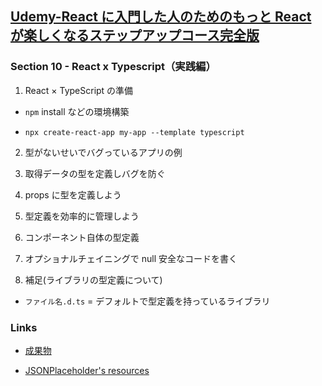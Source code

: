 ## [Udemy-React に入門した人のためのもっと React が楽しくなるステップアップコース完全版](https://www.udemy.com/course/react_stepup/learn/lecture/24823582#search)

### Section 10 - React x Typescript（実践編）

1. React × TypeScript の準備

- `npm` install などの環境構築

- `npx create-react-app my-app --template typescript`

2. 型がないせいでバグっているアプリの例

3. 取得データの型を定義しバグを防ぐ

4. props に型を定義しよう

5. 型定義を効率的に管理しよう

6. コンポーネント自体の型定義

7. オプショナルチェイニングで null 安全なコードを書く

8. 補足(ライブラリの型定義について)

- `ファイル名.d.ts` = デフォルトで型定義を持っているライブラリ

### Links

- [成果物](https://58mfxf.csb.app/)

- [JSONPlaceholder's resources](https://jsonplaceholder.typicode.com/todos)
